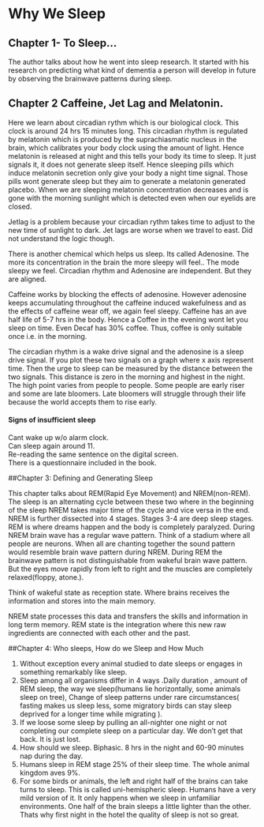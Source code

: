 # Why We Sleep

## Chapter 1- To Sleep…

The author talks about how he went into sleep research. It started with his research on predicting what kind of dementia a person will develop in future by observing the brainwave patterns during sleep.

## Chapter 2 Caffeine, Jet Lag and Melatonin.

Here we learn about circadian rythm which is our biological clock. This clock is around 24 hrs 15 minutes long. This circadian rhythm is regulated by melatonin which is produced by the suprachiasmatic nucleus in the brain, which calibrates your body clock using the amount of light. Hence melatonin is released at night and this tells your body its time to sleep. It just signals it, it does not generate sleep itself. Hence sleeping pills which induce melatonin secretion only give your body a night time signal. Those pills wont generate sleep but they aim to generate a melatonin generated placebo. When we are sleeping melatonin concentration decreases and is gone with the morning sunlight which is detected even when our eyelids are closed.

Jetlag is a problem because your circadian rythm takes time to adjust to the new time of sunlight to dark.
Jet lags are worse when we travel to east. Did not understand the logic though. 


There is another chemical which helps us sleep. Its called Adenosine. The more its concentration in the brain the more sleepy will feel.. The mode sleepy we feel. Circadian rhythm and Adenosine are independent. But they are aligned. 

Caffeine works by blocking the effects of adenosine. However adenosine keeps accumulating throughout the caffeine induced wakefulness and as the effects of caffeine wear off, we again feel sleepy. 
Caffeine has an ave half life of 5-7 hrs in the body. Hence a Coffee in the evening wont let you sleep on time. Even Decaf has 30% coffee. Thus, coffee is only suitable once i.e. in the morning.

The circadian rhythm is a wake drive signal and the adenosine is a sleep drive signal. If you plot these two signals on a graph where x axis represent time. Then the urge to sleep can be measured by the distance between the two signals. This distance is zero in the morning and highest in the night. The high point varies from people to people. Some people are early riser and some are late bloomers. Late bloomers will struggle through their life because the world accepts them to rise early.

#### Signs of insufficient sleep
Cant wake up w/o alarm clock.  
Can sleep again around 11.  
Re-reading the same sentence on the digital screen.   
There is a questionnaire included in the book.  


##Chapter 3: Defining and Generating Sleep

This chapter talks about REM(Rapid Eye Movement) and NREM(non-REM).
The sleep is an alternating cycle between these two where in the beginning of the sleep NREM takes major time of the cycle and vice versa in the end.
NREM is further dissected into 4 stages. Stages 3-4 are deep sleep stages.
REM is where dreams happen and the body is completely paralyzed.
During NREM brain wave has a regular wave pattern. Think of a stadium where all people are neurons. When all are chanting together the sound pattern would resemble brain wave pattern during NREM.
During REM the brainwave pattern is not distinguishable from wakeful brain wave pattern. But the eyes move rapidly from left to right and the muscles are completely relaxed(floppy, atone.).

Think of wakeful state as reception state. Where brains receives the information and stores into the main memory.

NREM state processes this data and transfers the skills and information in long term memory.
REM state is the integration where this new raw ingredients are connected with each other and the past.


##Chapter 4: Who sleeps, How do we Sleep and How Much

1. Without exception every animal studied to date sleeps or engages in something remarkably like sleep.
2. Sleep among all organisms differ in 4 ways .Daily duration , amount of REM sleep, the way we sleep(humans lie horizontally, some animals sleep on tree), Change of sleep patterns under rare circumstances( fasting makes us sleep less, some migratory birds can stay sleep deprived for a longer time while migrating ).
3. If we loose some sleep by pulling an all-nighter one night or not completing our complete sleep on a particular day. We don’t get that back. It is just lost.
4. How should we sleep. Biphasic. 8 hrs in the night and 60-90 minutes nap during the day.
5. Humans sleep in REM stage 25% of their sleep time. The whole animal kingdom aves 9%.
6. For some birds or animals, the left and right half of the brains can take turns to sleep. This is called uni-hemispheric sleep. Humans have a very mild version of it. It only happens when we sleep in unfamiliar environments. One half of the brain sleeps a little lighter than the other. Thats why first night in the hotel the quality of sleep is not so great.




